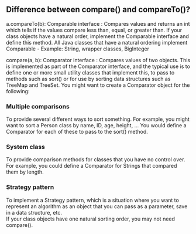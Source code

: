 ## Difference between compare() and compareTo()?   


a.compareTo(b):
Comparable interface : Compares values and returns an int which tells if the values compare less than, equal, or greater than.
If your class objects have a natural order, implement the Comparable<T> interface and define this method. All Java classes that have a natural ordering implement Comparable<T> - Example: String, wrapper classes, BigInteger

compare(a, b):
Comparator interface : Compares values of two objects. This is implemented as part of the Comparator<T> interface, and the typical use is to define one or more small utility classes that implement this, to pass to methods such as sort() or for use by sorting data structures such as TreeMap and TreeSet. You might want to create a Comparator object for the following:

### Multiple comparisons  
  To provide several different ways to sort something. For example, you might want to sort a Person class by name, ID, age, height, ... You would define a Comparator for each of these to pass to the sort() method.
### System class  
  To provide comparison methods for classes that you have no control over. For example, you could define a Comparator for Strings that compared them by length.
### Strategy pattern  
  To implement a Strategy pattern, which is a situation where you want to represent an algorithm as an object that you can pass as a parameter, save in a data structure, etc.  
  If your class objects have one natural sorting order, you may not need compare().
